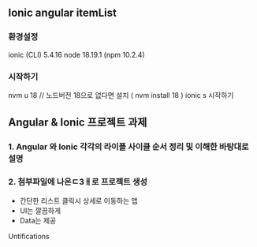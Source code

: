 ## Ionic angular itemList 

### 환경설정
ionic (CLI) 5.4.16
node 18.19.1 (npm 10.2.4)


### 시작하기 

nvm u 18 // 노드버전 18으로 없다면 설치 ( nvm install 18 )
ionic s 시작하기 



## Angular & Ionic 프로젝트 과제

### 1. Angular 와 Ionic 각각의 라이플 사이클 순서 정리 및 이해한 바탕대로 설명

### 2. 첨부파일에 나온ㄷ3ㅐ로 프로젝트 생성

- 간단한 리스트 클릭시 상세로 이동하는 앱
- UI는 깔끔하게 
- Data는 제공   


Untifications
